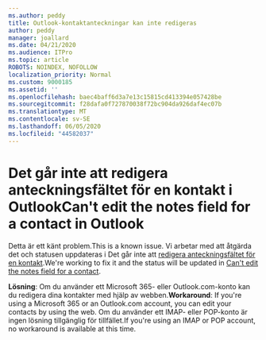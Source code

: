 ```yaml
---
ms.author: peddy
title: Outlook-kontaktanteckningar kan inte redigeras
author: peddy
manager: joallard
ms.date: 04/21/2020
ms.audience: ITPro
ms.topic: article
ROBOTS: NOINDEX, NOFOLLOW
localization_priority: Normal
ms.custom: 9000185
ms.assetid: ''
ms.openlocfilehash: baec4baff6d3a7e13c15815cd413394e057428be
ms.sourcegitcommit: f28dafa0f727870038f72bc904da926daf4ec07b
ms.translationtype: MT
ms.contentlocale: sv-SE
ms.lasthandoff: 06/05/2020
ms.locfileid: "44582037"
---
```

# <a name="cant-edit-the-notes-field-for-a-contact-in-outlook"></a><span data-ttu-id="af238-102">Det går inte att redigera anteckningsfältet för en kontakt i Outlook</span><span class="sxs-lookup"><span data-stu-id="af238-102">Can't edit the notes field for a contact in Outlook</span></span>
<span data-ttu-id="af238-103">Detta är ett känt problem.</span><span class="sxs-lookup"><span data-stu-id="af238-103">This is a known issue.</span></span> <span data-ttu-id="af238-104">Vi arbetar med att åtgärda det och statusen uppdateras i Det går inte att [redigera anteckningsfältet för en kontakt](https://support.office.com/article/fb8394ce-04ce-48b5-bae4-be46f77f10fe).</span><span class="sxs-lookup"><span data-stu-id="af238-104">We're working to fix it and the status will be updated in [Can't edit the notes field for a contact](https://support.office.com/article/fb8394ce-04ce-48b5-bae4-be46f77f10fe).</span></span>

<span data-ttu-id="af238-105">**Lösning**: Om du använder ett Microsoft 365- eller Outlook.com-konto kan du redigera dina kontakter med hjälp av webben.</span><span class="sxs-lookup"><span data-stu-id="af238-105">**Workaround**: If you're using a Microsoft 365 or an Outlook.com account, you can edit your contacts by using the web.</span></span> <span data-ttu-id="af238-106">Om du använder ett IMAP- eller POP-konto är ingen lösning tillgänglig för tillfället.</span><span class="sxs-lookup"><span data-stu-id="af238-106">If you're using an IMAP or POP account, no workaround is available at this time.</span></span>
